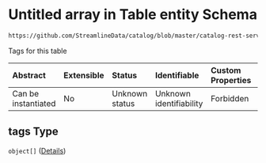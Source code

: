 # Untitled array in Table entity Schema

```txt
https://github.com/StreamlineData/catalog/blob/master/catalog-rest-service/src/main/resources/json/schema/entity/data/table.json#/properties/tags
```

Tags for this table

| Abstract            | Extensible | Status         | Identifiable            | Custom Properties | Additional Properties | Access Restrictions | Defined In                                                          |
| :------------------ | :--------- | :------------- | :---------------------- | :---------------- | :-------------------- | :------------------ | :------------------------------------------------------------------ |
| Can be instantiated | No         | Unknown status | Unknown identifiability | Forbidden         | Allowed               | none                | [table.json*](https://github.com/StreamlineData/catalog/blob/master/catalog-rest-service/src/main/resources/json/schema/entity/data/table.json "open original schema") |

## tags Type

`object[]` ([Details](common-definitions-taglabel.md))
